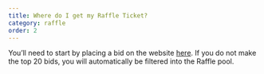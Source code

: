 ```yaml
---
title: Where do I get my Raffle Ticket?
category: raffle
order: 2
---
```


You’ll need to start by placing a bid on the website [here](https://raffle.devcon.org/). If you do not make the top 20 bids, you will automatically be filtered into the Raffle pool.
